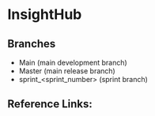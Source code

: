 # InsightHub


## Branches

- Main (main development branch)
- Master (main release branch)
- sprint_<sprint_number> (sprint branch)

## Reference Links:
